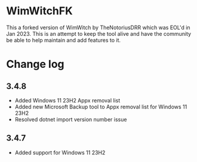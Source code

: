 # WimWitchFK  
This a forked version of WimWitch by TheNotoriusDRR which was EOL'd in Jan 2023. This is an attempt to keep the tool alive and have the community be able to help maintain and add features to it.

# Change log
## 3.4.8
* Added Windows 11 23H2 Appx removal list
* Added new Microsoft Backup tool to Appx removal list for Windows 11 23H2
* Resolved dotnet import version number issue

## 3.4.7
* Added support for Windows 11 23H2
